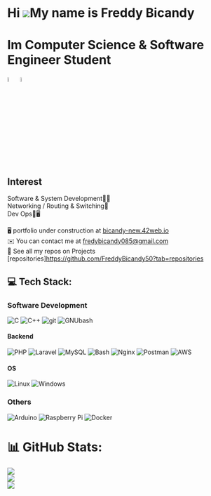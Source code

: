 Hi ![](https://user-images.githubusercontent.com/18350557/176309783-0785949b-9127-417c-8b55-ab5a4333674e.gif)My name is
Freddy Bicandy
======================================================================================================================================

# Im Computer Science & Software Engineer Student

<p align="left">
  <img width="5%" src="https://42beirut.com/wp-content/uploads/2023/11/download.png"/>
  <img width="5%" src="https://upload.wikimedia.org/wikipedia/en/6/6c/Lebanese_International_University_%28logo%29.png"/>
</p>


## Interest

Software & System Development🧑‍💻<br>
Networking / Routing & Switching🛜<br>
Dev Ops🔐🖥️<br>

🖥️ portfolio under construction at [bicandy-new.42web.io](https://bicandy-new.42web.io/)<br>✉️ You can contact me at fredybicandy085@gmail.com<br>🚀 See all my repos on Projects [repositories]https://github.com/FreddyBicandy50?tab=repositories<br>

## 💻 Tech Stack:

### Software Development

![C](https://img.shields.io/badge/c-%2300599C.svg?style=for-the-badge&logo=c&logoColor=white)
![C++](https://img.shields.io/badge/c++-%2300599C.svg?style=for-the-badge&logo=c%2B%2B&logoColor=white)
![git](https://camo.githubusercontent.com/7b1b0bcf013f27d9700d574b84824ce2238930c33ae34767df76c5929c306f5c/68747470733a2f2f696d672e736869656c64732e696f2f62616467652f4749542d4534344333303f7374796c653d666f722d7468652d6261646765266c6f676f3d676974266c6f676f436f6c6f723d7768697465)
![GNUbash](https://camo.githubusercontent.com/21f781439167c48ed4ae63e10f76b812c41c7651b23221b4f2179b3211fabd97/68747470733a2f2f696d672e736869656c64732e696f2f62616467652f474e55253230426173682d3445414132353f7374796c653d666f722d7468652d6261646765266c6f676f3d474e5525323042617368266c6f676f436f6c6f723d7768697465)

#### Backend

![PHP](https://user-images.githubusercontent.com/25181517/183570228-6a040b9f-3ddf-47a2-a201-743121dac664.png)
![Laravel](https://github.com/marwin1991/profile-technology-icons/assets/25181517/afcf1c98-544e-41fb-bf44-edba5e62809a)
![MySQL](https://user-images.githubusercontent.com/25181517/183896128-ec99105a-ec1a-4d85-b08b-1aa1620b2046.png)
![Bash](https://user-images.githubusercontent.com/25181517/192158606-7c2ef6bd-6e04-47cf-b5bc-da2797cb5bda.png)
![Nginx](https://user-images.githubusercontent.com/25181517/183345125-9a7cd2e6-6ad6-436f-8490-44c903bef84c.png)
![Postman](https://user-images.githubusercontent.com/25181517/192109061-e138ca71-337c-4019-8d42-4792fdaa7128.png)
![AWS](https://user-images.githubusercontent.com/25181517/183896132-54262f2e-6d98-41e3-8888-e40ab5a17326.png)

#### OS
![Linux](https://github.com/marwin1991/profile-technology-icons/assets/76662862/2481dc48-be6b-4ebb-9e8c-3b957efe69fa)
![Windows](https://user-images.githubusercontent.com/25181517/186884150-05e9ff6d-340e-4802-9533-2c3f02363ee3.png)

### Others
![Arduino](https://github.com/marwin1991/profile-technology-icons/assets/136815194/a57a85ba-e2dd-4036-85b6-7e1532391627)
![Raspberry Pi](https://github.com/user-attachments/assets/63d6cb39-63c6-44fc-bbb1-2adcb8458a32)
![Docker](https://user-images.githubusercontent.com/25181517/117207330-263ba280-adf4-11eb-9b97-0ac5b40bc3be.png)

# 📊 GitHub Stats:

![](https://github-readme-stats.vercel.app/api?username=FreddyBicandy50&theme=dark&hide_border=true&include_all_commits=true&count_private=true)<br/>
![](https://github-readme-streak-stats.herokuapp.com/?user=FreddyBicandy50&theme=dark&hide_border=true)<br/>
![](https://github-readme-stats.vercel.app/api/top-langs/?username=FreddyBicandy50&theme=dark&hide_border=true&include_all_commits=true&count_private=true&layout=compact)
